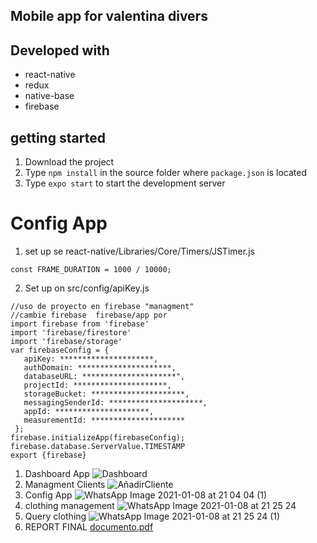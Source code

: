 ## Mobile app for valentina divers

## Developed with
- react-native
- redux
- native-base
- firebase 

## getting started
1. Download the project
3. Type `npm install` in the source folder where `package.json` is located
4. Type `expo start` to start the development server

# Config App
1. set up se react-native/Libraries/Core/Timers/JSTimer.js
```
const FRAME_DURATION = 1000 / 10000; 
```

2. Set up on src/config/apiKey.js
 ```
//uso de proyecto en firebase "managment"
//cambie firebase  firebase/app por
import firebase from 'firebase'
import 'firebase/firestore'
import 'firebase/storage'
var firebaseConfig = {
    apiKey: *********************,
    authDomain: *********************,
    databaseURL: *********************",
    projectId: *********************,
    storageBucket: *********************,
    messagingSenderId: *********************,
    appId: *********************,
    measurementId: *********************
  };
firebase.initializeApp(firebaseConfig);
firebase.database.ServerValue.TIMESTAMP
export {firebase}
```
1. Dashboard App
![Dashboard](https://user-images.githubusercontent.com/41652885/105612400-fe1abd00-5d89-11eb-9aa5-ab343e9528fe.jpeg)
2. Managment Clients
![AñadirCliente](https://user-images.githubusercontent.com/41652885/105612396-f0fdce00-5d89-11eb-8311-2eaefd4c6b94.jpeg)
3. Config App
![WhatsApp Image 2021-01-08 at 21 04 04 (1)](https://user-images.githubusercontent.com/41652885/104081347-01477200-51fc-11eb-89c7-08e9451b3a5f.jpeg)
4. clothing management
![WhatsApp Image 2021-01-08 at 21 25 24](https://user-images.githubusercontent.com/41652885/104081364-1d4b1380-51fc-11eb-88a0-9a33c440895f.jpeg)
5. Query clothing
![WhatsApp Image 2021-01-08 at 21 25 24 (1)](https://user-images.githubusercontent.com/41652885/104081383-2e942000-51fc-11eb-88a9-2ce539e72e49.jpeg)
6. REPORT FINAL
[documento.pdf](https://github.com/oal2727/managment_react/files/5790076/documento.pdf)


